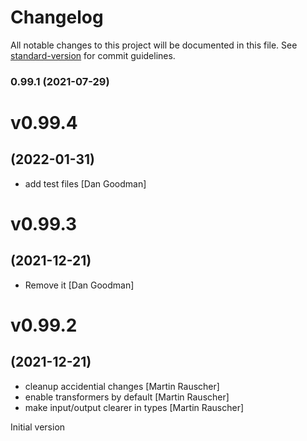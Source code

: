# Changelog

All notable changes to this project will be documented in this file. See [standard-version](https://github.com/conventional-changelog/standard-version) for commit guidelines.

### 0.99.1 (2021-07-29)

# v0.99.4
## (2022-01-31)

* add test files [Dan Goodman]

# v0.99.3
## (2021-12-21)

* Remove it [Dan Goodman]

# v0.99.2
## (2021-12-21)

* cleanup accidential changes [Martin Rauscher]
* enable transformers by default [Martin Rauscher]
* make input/output clearer in types [Martin Rauscher]

Initial version